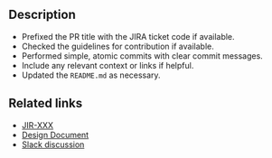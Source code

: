 ## Description

<!-- This section should contain a short summary of the changes. -->

<!-- Please make sure all of the items below are completed before requesting a review: -->

- Prefixed the PR title with the JIRA ticket code if available.<!-- e.g. `[JIR-XXX] Add <XYZ> repository` -->
- Checked the guidelines for contribution if available.
- Performed simple, atomic commits with clear commit messages.
- Include any relevant context or links if helpful.
- Updated the `README.md` as necessary.

<!-- Feel free to open a draft PR to get feedback early. -->

## Related links

<!-- This is a list of links, like the Jira ticket that contains additional context -->
<!-- and other links to relevant documents, merge requests or discussions. -->

* [JIR-XXX](https://scribdjira.atlassian.net/browse/JIRXXX)
* [Design Document](https://scribdjira.atlassian.net/wiki/spaces/SPACEID/pages/PAGEID)
* [Slack discussion](https://scribd.slack.com/archives/C0DSL144T/p1564610596278400)